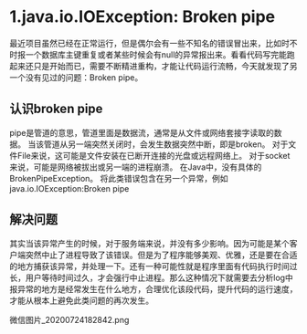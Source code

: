 # 1.java.io.IOException: Broken pipe

最近项目虽然已经在正常运行，但是偶尔会有一些不知名的错误冒出来，比如时不时报一个数据库主键重复或者某些时候会有null的异常报出来。看看代码写完能跑起来还只是开始而已，需要不断精进重构，才能让代码运行流畅，今天就发现了另一个没有见过的问题：Broken pipe。

## 认识broken pipe
pipe是管道的意思，管道里面是数据流，通常是从文件或网络套接字读取的数据。 当该管道从另一端突然关闭时，会发生数据突然中断，即是broken。 对于文件File来说，这可能是文件安装在已断开连接的光盘或远程网络上。 对于socket来说，可能是网络被拔出或另一端的进程崩溃。 在Java中，没有具体的BrokenPipeException。 将此类错误包含在另一个异常，例如java.io.IOException:Broken pipe

## 解决问题
其实当该异常产生的时候，对于服务端来说，并没有多少影响。因为可能是某个客户端突然中止了进程导致了该错误。但是为了程序能够美观、优雅，还是要在合适的地方捕获该异常，并处理一下。还有一种可能性就是程序里面有代码执行时间过长，用户等待时间过久，才会强行中止进程。那么这种情况下就需要去分析log中报异常的地方是经常发生在什么地方，合理优化该段代码，提升代码的运行速度，才能从根本上避免此类问题的再次发生。

微信图片_20200724182842.png
